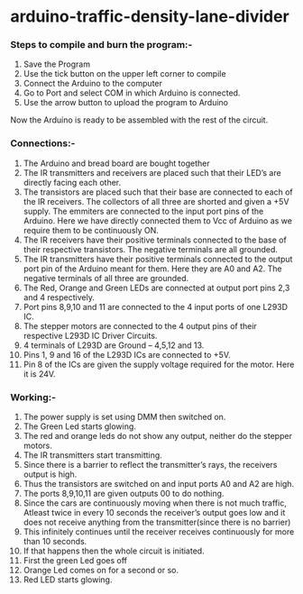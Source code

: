 # arduino-traffic-density-lane-divider

### Steps to compile and burn the program:-
1. Save the Program
2. Use the tick button on the upper left corner to compile
3. Connect the Arduino to the computer
4. Go to Port and select COM in which Arduino is connected.
5. Use the arrow button to upload the program to Arduino

Now the Arduino is ready to be assembled with the rest of the circuit.


### Connections:-
1. The Arduino and bread board are bought together
2. The IR transmitters and receivers are placed such that their LED’s are directly facing
each other.
3. The transistors are placed such that their base are connected to each of the IR
receivers. The collectors of all three are shorted and given a +5V supply. The
emmiters are connected to the input port pins of the Arduino. Here we have directly
connected them to Vcc of Arduino as we require them to be continuously ON.
4. The IR receivers have their positive terminals connected to the base of their respective
transistors. The negative terminals are all grounded.
5. The IR transmitters have their positive terminals connected to the output port pin of
the Arduino meant for them. Here they are A0 and A2. The negative terminals of all
three are grounded.
6. The Red, Orange and Green LEDs are connected at output port pins 2,3 and 4
respectively.
7. Port pins 8,9,10 and 11 are connected to the 4 input ports of one L293D IC.
8. The stepper motors are connected to the 4 output pins of their respective L293D IC
Driver Circuits.
9. 4 terminals of L293D are Ground – 4,5,12 and 13.
10. Pins 1, 9 and 16 of the L293D ICs are connected to +5V.
11. Pin 8 of the ICs are given the supply voltage required for the motor. Here it is 24V.

### Working:-
1. The power supply is set using DMM then switched on.
2. The Green Led starts glowing.
3. The red and orange leds do not show any output, neither do the stepper motors.
4. The IR transmitters start transmitting.
5. Since there is a barrier to reflect the transmitter’s rays, the receivers output is high.
6. Thus the transistors are switched on and input ports A0 and A2 are high.
7. The ports 8,9,10,11 are given outputs 00 to do nothing.
8. Since the cars are continuously moving when there is not much traffic, Atleast twice
in every 10 seconds the receiver’s output goes low and it does not receive anything
from the transmitter(since there is no barrier)
9. This infinitely continues until the receiver receives continuously for more than 10
seconds.
10. If that happens then the whole circuit is initiated.
11. First the green Led goes off
12. Orange Led comes on for a second or so.
13. Red LED starts glowing.
